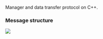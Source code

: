 Manager and data transfer protocol on C++.

### Message structure

![](https://i.imgur.com/lhJjVs3.png)
